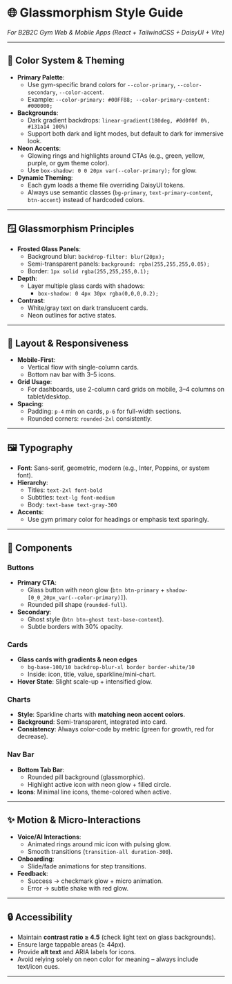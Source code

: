 # 🌐 Glassmorphism Style Guide

_For B2B2C Gym Web & Mobile Apps (React + TailwindCSS + DaisyUI + Vite)_

---

## 🎨 Color System & Theming

- **Primary Palette**:
  - Use gym-specific brand colors for `--color-primary`, `--color-secondary`, `--color-accent`.
  - Example: `--color-primary: #00FF88; --color-primary-content: #000000;`
- **Backgrounds**:
  - Dark gradient backdrops: `linear-gradient(180deg, #0d0f0f 0%, #131a14 100%)`
  - Support both dark and light modes, but default to dark for immersive look.
- **Neon Accents**:
  - Glowing rings and highlights around CTAs (e.g., green, yellow, purple, or gym theme color).
  - Use `box-shadow: 0 0 20px var(--color-primary);` for glow.
- **Dynamic Theming**:
  - Each gym loads a theme file overriding DaisyUI tokens.
  - Always use semantic classes (`bg-primary`, `text-primary-content`, `btn-accent`) instead of hardcoded colors.

---

## 🪟 Glassmorphism Principles

- **Frosted Glass Panels**:
  - Background blur: `backdrop-filter: blur(20px);`
  - Semi-transparent panels: `background: rgba(255,255,255,0.05);`
  - Border: `1px solid rgba(255,255,255,0.1);`
- **Depth**:
  - Layer multiple glass cards with shadows:
    - `box-shadow: 0 4px 30px rgba(0,0,0,0.2);`
- **Contrast**:
  - White/gray text on dark translucent cards.
  - Neon outlines for active states.

---

## 📱 Layout & Responsiveness

- **Mobile-First**:
  - Vertical flow with single-column cards.
  - Bottom nav bar with 3–5 icons.
- **Grid Usage**:
  - For dashboards, use 2-column card grids on mobile, 3–4 columns on tablet/desktop.
- **Spacing**:
  - Padding: `p-4` min on cards, `p-6` for full-width sections.
  - Rounded corners: `rounded-2xl` consistently.

---

## 🖼️ Typography

- **Font**: Sans-serif, geometric, modern (e.g., Inter, Poppins, or system font).
- **Hierarchy**:
  - Titles: `text-2xl font-bold`
  - Subtitles: `text-lg font-medium`
  - Body: `text-base text-gray-300`
- **Accents**:
  - Use gym primary color for headings or emphasis text sparingly.

---

## 🧩 Components

### Buttons

- **Primary CTA**:
  - Glass button with neon glow (`btn btn-primary` + `shadow-[0_0_20px_var(--color-primary)]`).
  - Rounded pill shape (`rounded-full`).
- **Secondary**:
  - Ghost style (`btn btn-ghost text-base-content`).
  - Subtle borders with 30% opacity.

### Cards

- **Glass cards with gradients & neon edges**
  - `bg-base-100/10 backdrop-blur-xl border border-white/10`
  - Inside: icon, title, value, sparkline/mini-chart.
- **Hover State**: Slight scale-up + intensified glow.

### Charts

- **Style**: Sparkline charts with **matching neon accent colors**.
- **Background**: Semi-transparent, integrated into card.
- **Consistency**: Always color-code by metric (green for growth, red for decrease).

### Nav Bar

- **Bottom Tab Bar**:
  - Rounded pill background (glassmorphic).
  - Highlight active icon with neon glow + filled circle.
- **Icons**: Minimal line icons, theme-colored when active.

---

## ✨ Motion & Micro-Interactions

- **Voice/AI Interactions**:
  - Animated rings around mic icon with pulsing glow.
  - Smooth transitions (`transition-all duration-300`).
- **Onboarding**:
  - Slide/fade animations for step transitions.
- **Feedback**:
  - Success → checkmark glow + micro animation.
  - Error → subtle shake with red glow.

---

## 🔒 Accessibility

- Maintain **contrast ratio ≥ 4.5** (check light text on glass backgrounds).
- Ensure large tappable areas (≥ 44px).
- Provide **alt text** and ARIA labels for icons.
- Avoid relying solely on neon color for meaning – always include text/icon cues.

---
